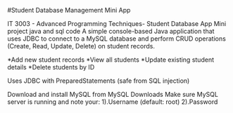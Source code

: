 #Student Database Management Mini App

IT 3003 - Advanced Programming Techniques- Student Database App Mini project java and sql code 
A simple console-based Java application that uses JDBC to connect to a MySQL database and perform CRUD operations (Create, Read, Update, Delete) on student records.

*Add new student records
*View all students
*Update existing student details
*Delete students by ID

Uses JDBC with PreparedStatements (safe from SQL injection)

Download and install MySQL from MySQL Downloads
Make sure MySQL server is running and note your:       1).Username (default: root)
                                                       2).Password
